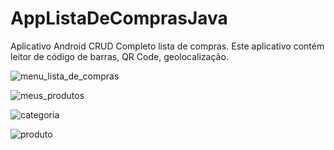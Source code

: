 # AppListaDeComprasJava
Aplicativo Android CRUD Completo lista de compras. Este aplicativo contém leitor de código de barras, QR Code, geolocalização.

![menu_lista_de_compras](https://user-images.githubusercontent.com/47039818/199251657-8d5bed56-cde5-49f3-a757-dd574eaec658.png)


![meus_produtos](https://user-images.githubusercontent.com/47039818/199251924-a06f0897-cf61-42c9-a3d3-eec8225c24e9.png)


![categoria](https://user-images.githubusercontent.com/47039818/199252087-e1fa3947-f13b-4d0b-8efa-44d5c377281a.png)


![produto](https://user-images.githubusercontent.com/47039818/199252259-be839193-3126-43f4-9daa-783605510a9a.png)

